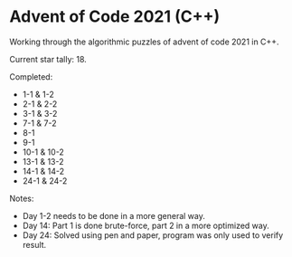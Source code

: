 # Advent of Code 2021 (C++)
Working through the algorithmic puzzles of advent of code 2021 in C++.  

Current star tally: 18.

Completed:
- 1-1 & 1-2
- 2-1 & 2-2
- 3-1 & 3-2
- 7-1 & 7-2
- 8-1
- 9-1
- 10-1 & 10-2
- 13-1 & 13-2
- 14-1 & 14-2
- 24-1 & 24-2

Notes:

- Day 1-2 needs to be done in a more general way.
- Day 14: Part 1 is done brute-force, part 2 in a more optimized way.
- Day 24: Solved using pen and paper, program was only used to verify result.
